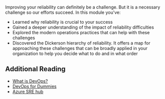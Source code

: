 Improving your reliability can definitely be a challenge. But it is a
necessary challenge so our efforts succeed. In this module you've:

- Learned why reliability is crucial to your success
- Gained a deeper understanding of the impact of reliability difficulties
- Explored the modern operations practices that can help with these challenges
- Discovered the Dickerson hierarchy of reliability. It offers a map for approaching these challenges that can be broadly applied in your organization to help you decide what to do and in what order

## Additional Reading

-   [What is DevOps?](https://docs.microsoft.com/azure/devops/learn/what-is-devops)
-   [DevOps for Dummies](https://www.dummies.com/business/operations-management/devops-for-dummies-cheat-sheet/)
-   [Azure SRE hub](https://docs.microsoft.com/azure/site-reliability-engineering/)
